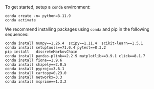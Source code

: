  To get started, setup a `conda` environment:

```
conda create -n= python=3.11.9
conda activate 
```

We recommend installing packages using `conda` and pip in the following sequences:

```
conda install numpy==1.26.4  scipy==1.11.4  scikit-learn==1.5.1
conda install setuptools==71.0.4 pytest==8.3.2
pip install   discreteMarkovChain
conda install pandas-plink==2.2.9 matplotlib==3.9.1 click==8.1.7
conda install fiona==1.9.6
conda install shapely==2.0.5
conda install pyproj==3.6.1
conda install cartopy=0.23.0
conda install networkx=3.3
conda install msprime==1.3.2

```

